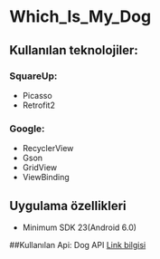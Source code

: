 # Which_Is_My_Dog

## Kullanılan teknolojiler:
### SquareUp:
* Picasso
* Retrofit2
### Google:
* RecyclerView
* Gson
* GridView
* ViewBinding

## Uygulama özellikleri
* Minimum SDK 23(Android 6.0)

##Kullanılan Api:
Dog API [Link bilgisi](https://dog.ceo/dog-api/)
